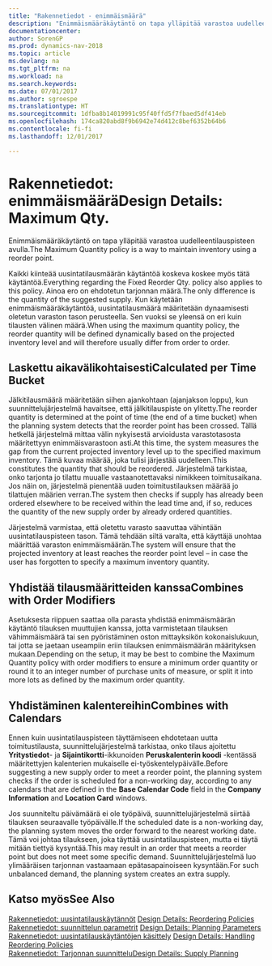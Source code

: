 ```yaml
---
title: "Rakennetiedot - enimmäismäärä"
description: "Enimmäismääräkäytäntö on tapa ylläpitää varastoa uudelleentilauspisteen avulla."
documentationcenter: 
author: SorenGP
ms.prod: dynamics-nav-2018
ms.topic: article
ms.devlang: na
ms.tgt_pltfrm: na
ms.workload: na
ms.search.keywords: 
ms.date: 07/01/2017
ms.author: sgroespe
ms.translationtype: HT
ms.sourcegitcommit: 1dfba8b14019991c95f40ffd5f7fbaed5df414eb
ms.openlocfilehash: 174ca820abd8f9b6942e74d412c8bef6352b64b6
ms.contentlocale: fi-fi
ms.lasthandoff: 12/01/2017

---
```

# <a name="design-details-maximum-qty"></a><span data-ttu-id="d6b34-103">Rakennetiedot: enimmäismäärä</span><span class="sxs-lookup"><span data-stu-id="d6b34-103">Design Details: Maximum Qty.</span></span>
<span data-ttu-id="d6b34-104">Enimmäismääräkäytäntö on tapa ylläpitää varastoa uudelleentilauspisteen avulla.</span><span class="sxs-lookup"><span data-stu-id="d6b34-104">The Maximum Quantity policy is a way to maintain inventory using a reorder point.</span></span>  
  
 <span data-ttu-id="d6b34-105">Kaikki kiinteää uusintatilausmäärän käytäntöä koskeva koskee myös tätä käytäntöä.</span><span class="sxs-lookup"><span data-stu-id="d6b34-105">Everything regarding the Fixed Reorder Qty. policy also applies to this policy.</span></span> <span data-ttu-id="d6b34-106">Ainoa ero on ehdotetun tarjonnan määrä.</span><span class="sxs-lookup"><span data-stu-id="d6b34-106">The only difference is the quantity of the suggested supply.</span></span> <span data-ttu-id="d6b34-107">Kun käytetään enimmäismääräkäytäntöä, uusintatilausmäärä määritetään dynaamisesti oletetun varaston tason perusteella. Sen vuoksi se yleensä on eri kuin tilausten välinen määrä.</span><span class="sxs-lookup"><span data-stu-id="d6b34-107">When using the maximum quantity policy, the reorder quantity will be defined dynamically based on the projected inventory level and will therefore usually differ from order to order.</span></span>  
  
## <a name="calculated-per-time-bucket"></a><span data-ttu-id="d6b34-108">Laskettu aikavälikohtaisesti</span><span class="sxs-lookup"><span data-stu-id="d6b34-108">Calculated per Time Bucket</span></span>  
 <span data-ttu-id="d6b34-109">Jälkitilausmäärä määritetään siihen ajankohtaan (ajanjakson loppu), kun suunnittelujärjestelmä havaitsee, että jälkitilauspiste on ylitetty.</span><span class="sxs-lookup"><span data-stu-id="d6b34-109">The reorder quantity is determined at the point of time (the end of a time bucket) when the planning system detects that the reorder point has been crossed.</span></span> <span data-ttu-id="d6b34-110">Tällä hetkellä järjestelmä mittaa välin nykyisestä arvioidusta varastotasosta määritettyyn enimmäisvarastoon asti.</span><span class="sxs-lookup"><span data-stu-id="d6b34-110">At this time, the system measures the gap from the current projected inventory level up to the specified maximum inventory.</span></span> <span data-ttu-id="d6b34-111">Tämä kuvaa määrää, joka tulisi järjestää uudelleen.</span><span class="sxs-lookup"><span data-stu-id="d6b34-111">This constitutes the quantity that should be reordered.</span></span> <span data-ttu-id="d6b34-112">Järjestelmä tarkistaa, onko tarjonta jo tilattu muualle vastaanotettavaksi nimikkeen toimitusaikana. Jos näin on, järjestelmä pienentää uuden toimitustilauksen määrää jo tilattujen määrien verran.</span><span class="sxs-lookup"><span data-stu-id="d6b34-112">The system then checks if supply has already been ordered elsewhere to be received within the lead time and, if so, reduces the quantity of the new supply order by already ordered quantities.</span></span>  
  
 <span data-ttu-id="d6b34-113">Järjestelmä varmistaa, että oletettu varasto saavuttaa vähintään uusintatilauspisteen tason. Tämä tehdään siltä varalta, että käyttäjä unohtaa määrittää varaston enimmäismäärän.</span><span class="sxs-lookup"><span data-stu-id="d6b34-113">The system will ensure that the projected inventory at least reaches the reorder point level – in case the user has forgotten to specify a maximum inventory quantity.</span></span>  
  
## <a name="combines-with-order-modifiers"></a><span data-ttu-id="d6b34-114">Yhdistää tilausmääritteiden kanssa</span><span class="sxs-lookup"><span data-stu-id="d6b34-114">Combines with Order Modifiers</span></span>  
 <span data-ttu-id="d6b34-115">Asetuksesta riippuen saattaa olla parasta yhdistää enimmäismäärän käytäntö tilauksen muuttujien kanssa, jotta varmistetaan tilauksen vähimmäismäärä tai sen pyöristäminen oston mittayksikön kokonaislukuun, tai jotta se jaetaan useampiin eriin tilauksen enimmäismäärän määrityksen mukaan.</span><span class="sxs-lookup"><span data-stu-id="d6b34-115">Depending on the setup, it may be best to combine the Maximum Quantity policy with order modifiers to ensure a minimum order quantity or round it to an integer number of purchase units of measure, or split it into more lots as defined by the maximum order quantity.</span></span>  
  
## <a name="combines-with-calendars"></a><span data-ttu-id="d6b34-116">Yhdistäminen kalentereihin</span><span class="sxs-lookup"><span data-stu-id="d6b34-116">Combines with Calendars</span></span>  
 <span data-ttu-id="d6b34-117">Ennen kuin uusintatilauspisteen täyttämiseen ehdotetaan uutta toimitustilausta, suunnittelujärjestelmä tarkistaa, onko tilaus ajoitettu **Yritystiedot**- ja **Sijaintikortti**-ikkunoiden **Peruskalenterin koodi** -kentässä määritettyjen kalenterien mukaiselle ei-työskentelypäivälle.</span><span class="sxs-lookup"><span data-stu-id="d6b34-117">Before suggesting a new supply order to meet a reorder point, the planning system checks if the order is scheduled for a non-working day, according to any calendars that are  defined in the **Base Calendar Code** field in the **Company Information** and **Location Card** windows.</span></span>  
  
 <span data-ttu-id="d6b34-118">Jos suunniteltu päivämäärä ei ole työpäivä, suunnittelujärjestelmä siirtää tilauksen seuraavalle työpäivälle.</span><span class="sxs-lookup"><span data-stu-id="d6b34-118">If the scheduled date is a non-working day, the planning system moves the order forward to the nearest working date.</span></span> <span data-ttu-id="d6b34-119">Tämä voi johtaa tilaukseen, joka täyttää uusintatilauspisteen, mutta ei täytä mitään tiettyä kysyntää.</span><span class="sxs-lookup"><span data-stu-id="d6b34-119">This may result in an order that meets a reorder point but does not meet some specific demand.</span></span> <span data-ttu-id="d6b34-120">Suunnittelujärjestelmä luo ylimääräisen tarjonnan vastaamaan epätasapainoiseen kysyntään.</span><span class="sxs-lookup"><span data-stu-id="d6b34-120">For such unbalanced demand, the planning system creates an extra supply.</span></span>  
  
## <a name="see-also"></a><span data-ttu-id="d6b34-121">Katso myös</span><span class="sxs-lookup"><span data-stu-id="d6b34-121">See Also</span></span>  
 <span data-ttu-id="d6b34-122">[Rakennetiedot: uusintatilauskäytännöt](design-details-reordering-policies.md) </span><span class="sxs-lookup"><span data-stu-id="d6b34-122">[Design Details: Reordering Policies](design-details-reordering-policies.md) </span></span>  
 <span data-ttu-id="d6b34-123">[Rakennetiedot: suunnittelun parametrit](design-details-planning-parameters.md) </span><span class="sxs-lookup"><span data-stu-id="d6b34-123">[Design Details: Planning Parameters](design-details-planning-parameters.md) </span></span>  
 <span data-ttu-id="d6b34-124">[Rakennetiedot: uusintatilauskäytäntöjen käsittely](design-details-handling-reordering-policies.md) </span><span class="sxs-lookup"><span data-stu-id="d6b34-124">[Design Details: Handling Reordering Policies](design-details-handling-reordering-policies.md) </span></span>  
 [<span data-ttu-id="d6b34-125">Rakennetiedot: Tarjonnan suunnittelu</span><span class="sxs-lookup"><span data-stu-id="d6b34-125">Design Details: Supply Planning</span></span>](design-details-supply-planning.md)
